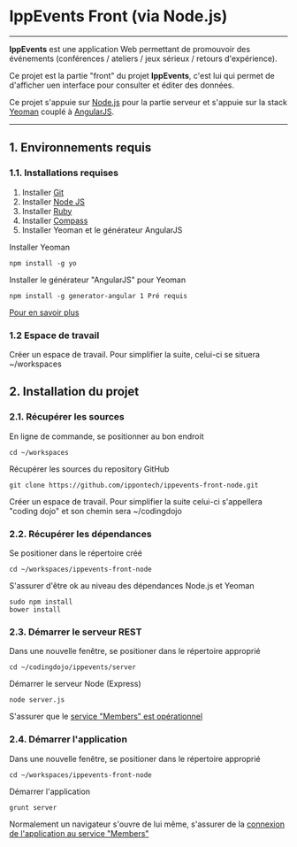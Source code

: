 
# IppEvents Front (via Node.js)

***

**IppEvents** est une application Web permettant de promouvoir des événements (conférences / ateliers / jeux sérieux / retours d'expérience).

Ce projet est la partie "front" du projet **IppEvents**, c'est lui qui permet de d'afficher uen interface pour consulter et éditer des données.

Ce projet s'appuie sur [Node.js](http://nodejs.org/) pour la partie serveur et s'appuie sur la stack [Yeoman](http://yeoman.io/) couplé à [AngularJS](http://angularjs.org).

***

## 1. Environnements requis

### 1.1. Installations requises

1. Installer [Git](http://git-scm.com/)
2. Installer [Node JS](http://nodejs.org/)
3. Installer [Ruby](http://www.ruby-lang.org/fr/)
4. Installer [Compass](http://compass-style.org/install/)
5. Installer Yeoman et le générateur AngularJS

Installer Yeoman

	npm install -g yo
	
Installer le générateur "AngularJS" pour Yeoman 

	npm install -g generator-angular 1 Pré requis

[Pour en savoir plus](http://yeoman.io/)


### 1.2 Espace de travail

Créer un espace de travail. Pour simplifier la suite, celui-ci se situera ~/workspaces

## 2. Installation du projet

### 2.1. Récupérer les sources

En ligne de commande, se positionner au bon endroit

	cd ~/workspaces
	
Récupérer les sources du repository GitHub

	git clone https://github.com/ippontech/ippevents-front-node.git

Créer un espace de travail. Pour simplifier la suite celui-ci s'appellera "coding dojo" et son chemin sera ~/codingdojo

### 2.2. Récupérer les dépendances

Se positioner dans le répertoire créé

	cd ~/workspaces/ippevents-front-node

S'assurer d'être ok au niveau des dépendances Node.js et Yeoman

	sudo npm install
	bower install
	
### 2.3. Démarrer le serveur REST

Dans une nouvelle fenêtre, se positioner dans le répertoire approprié

	cd ~/codingdojo/ippevents/server
	
Démarrer le serveur Node (Express)

	node server.js

S'assurer que le [service "Members" est opérationnel](http://localhost:3000/members)

### 2.4. Démarrer l'application

Dans une nouvelle fenêtre, se positioner dans le répertoire approprié

	cd ~/workspaces/ippevents-front-node
	
Démarrer l'application

	grunt server

Normalement un navigateur s'ouvre de lui même, s'assurer de la [connexion de l'application au service "Members"](http://localhost:9000/#/members)
